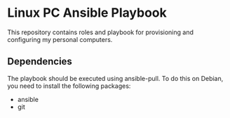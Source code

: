 # Linux PC Ansible Playbook

This repository contains roles and playbook for provisioning and configuring my personal computers.

## Dependencies

The playbook should be executed using ansible-pull. To do this on Debian, you need to install the following packages:

- ansible
- git

